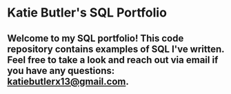 # Katie Butler's SQL Portfolio
## Welcome to my SQL portfolio! This code repository contains examples of SQL I've written. Feel free to take a look and reach out via email if you have any questions: katiebutlerx13@gmail.com.
